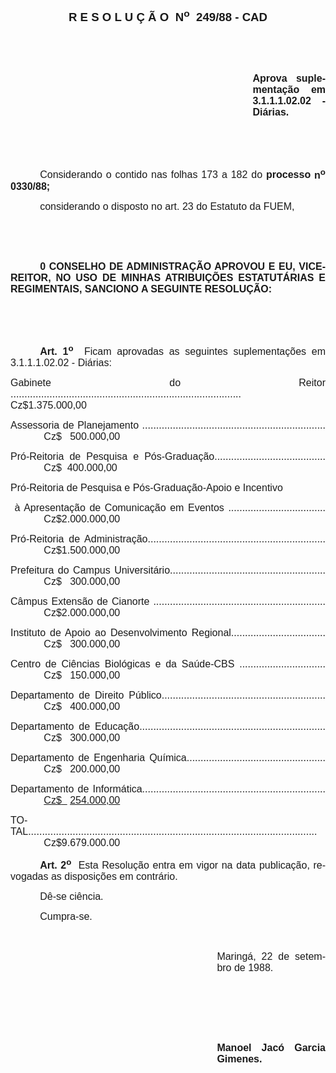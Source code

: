 <body lang=PT-BR style='tab-interval:35.4pt'>

<div class=Section1>

<p class=MsoNormal align=center style='text-align:center'><b><span
style='font-size:14.0pt;mso-bidi-font-size:10.0pt;font-family:Arial'>R E S O L
U Ç Ã O<span style="mso-spacerun: yes">  </span>N<sup>o</sup><span
style="mso-spacerun: yes">  </span>249/88 - CAD<o:p></o:p></span></b></p>

<p class=MsoNormal style='text-align:justify;tab-stops:225.0pt'><span
style='font-size:12.0pt;mso-bidi-font-size:10.0pt;font-family:Arial'><![if !supportEmptyParas]>&nbsp;<![endif]><o:p></o:p></span></p>

<p class=MsoNormal style='text-align:justify;tab-stops:225.0pt'><span
style='font-size:12.0pt;mso-bidi-font-size:10.0pt;font-family:Arial'><![if !supportEmptyParas]>&nbsp;<![endif]><o:p></o:p></span></p>

<p class=MsoNormal style='margin-left:290.6pt;text-align:justify;tab-stops:
225.0pt'><b><span style='font-size:12.0pt;mso-bidi-font-size:10.0pt;font-family:
Arial'>Aprova suplementação em 3.1.1.1.02.02 - Diárias.<o:p></o:p></span></b></p>

<p class=MsoNormal style='text-align:justify'><span style='font-size:12.0pt;
mso-bidi-font-size:10.0pt;font-family:Arial'><![if !supportEmptyParas]>&nbsp;<![endif]><o:p></o:p></span></p>

<p class=MsoNormal style='text-align:justify'><span style='font-size:12.0pt;
mso-bidi-font-size:10.0pt;font-family:Arial'><![if !supportEmptyParas]>&nbsp;<![endif]><o:p></o:p></span></p>

<p class=MsoNormal style='text-align:justify;text-indent:35.4pt'><span
style='font-size:12.0pt;mso-bidi-font-size:10.0pt;font-family:Arial'>Considerando
o contido nas folhas 173 a 182 do <b>proc</b><b style='mso-bidi-font-weight:
normal'>esso <span style='mso-bidi-font-weight:bold'>n<sup>o</sup> 0330/88;</span></b><o:p></o:p></span></p>

<p class=MsoNormal style='text-align:justify;text-indent:35.4pt'><span
style='font-size:12.0pt;mso-bidi-font-size:10.0pt;font-family:Arial'>considerando
o disposto no art. 23 do Estatuto da FUEM,<o:p></o:p></span></p>

<p class=MsoNormal style='text-align:justify'><span style='font-size:12.0pt;
mso-bidi-font-size:10.0pt;font-family:Arial'><![if !supportEmptyParas]>&nbsp;<![endif]><o:p></o:p></span></p>

<p class=MsoNormal style='text-align:justify'><span style='font-size:12.0pt;
mso-bidi-font-size:10.0pt;font-family:Arial'><![if !supportEmptyParas]>&nbsp;<![endif]><o:p></o:p></span></p>

<p class=MsoNormal style='text-align:justify;text-indent:35.4pt'><b><span
style='font-size:12.0pt;mso-bidi-font-size:10.0pt;font-family:Arial'>0 CONSELHO
DE ADMINISTRAÇÃO APROVOU E EU, VICE-REITOR, NO USO DE MINHAS ATRIBUIÇÕES
ESTATUTÁRIAS E REGIMENTAIS, SANCIONO A SEGUINTE RESOLUÇÃO:<o:p></o:p></span></b></p>

<p class=MsoNormal style='text-align:justify'><span style='font-size:12.0pt;
mso-bidi-font-size:10.0pt;font-family:Arial'><![if !supportEmptyParas]>&nbsp;<![endif]><o:p></o:p></span></p>

<p class=MsoNormal style='text-align:justify'><span style='font-size:12.0pt;
mso-bidi-font-size:10.0pt;font-family:Arial'><![if !supportEmptyParas]>&nbsp;<![endif]><o:p></o:p></span></p>

<p class=MsoNormal style='text-align:justify;text-indent:35.4pt'><b><span
style='font-size:12.0pt;mso-bidi-font-size:10.0pt;font-family:Arial'>Art. 1<sup>o</sup></span></b><span
style='font-size:12.0pt;mso-bidi-font-size:10.0pt;font-family:Arial'><span
style="mso-spacerun: yes">  </span>Ficam aprovadas as seguintes suplementações
em 3.1.1.1.02.02 - Diárias:<o:p></o:p></span></p>

<p class=MsoNormal style='text-align:justify;tab-stops:dotted 284.4pt'><span
style='font-size:12.0pt;mso-bidi-font-size:10.0pt;font-family:Arial'>Gabinete
do Reitor <span style='mso-tab-count:2 dotted'>................................................................................... </span><span
style='mso-tab-count:1'>            </span>Cz$1.375.000,00<o:p></o:p></span></p>

<p class=MsoNormal style='text-align:justify;tab-stops:dotted 284.4pt'><span
style='font-size:12.0pt;mso-bidi-font-size:10.0pt;font-family:Arial'>Assessoria
de Planejamento <span style='mso-tab-count:2 dotted'>.................................................................. </span><span
style='mso-tab-count:1'>            </span>Cz$<span style="mso-spacerun:
yes">   </span>500.000,00<o:p></o:p></span></p>

<p class=MsoNormal style='text-align:justify;tab-stops:dotted 284.4pt'><span
style='font-size:12.0pt;mso-bidi-font-size:10.0pt;font-family:Arial'>Pró-Reitoria
de Pesquisa e Pós-Graduação<span style='mso-tab-count:2 dotted'>........................................ </span><span
style='mso-tab-count:1'>            </span>Cz$<span style="mso-spacerun: yes"> 
</span>400.000,00 <o:p></o:p></span></p>

<p class=MsoNormal style='text-align:justify;tab-stops:dotted 284.4pt'><span
style='font-size:12.0pt;mso-bidi-font-size:10.0pt;font-family:Arial'>Pró-Reitoria
de Pesquisa e Pós-Graduação-Apoio e Incentivo<o:p></o:p></span></p>

<p class=MsoNormal style='text-align:justify;tab-stops:dotted 284.4pt'><span
style='font-size:12.0pt;mso-bidi-font-size:10.0pt;font-family:Arial'><span
style="mso-spacerun: yes"> </span>à Apresentação de Comunicação em Eventos <span
style='mso-tab-count:2 dotted'>................................... </span><span
style='mso-tab-count:1'>            </span>Cz$2.000.000,00<o:p></o:p></span></p>

<p class=MsoNormal style='text-align:justify;tab-stops:dotted 284.4pt'><span
style='font-size:12.0pt;mso-bidi-font-size:10.0pt;font-family:Arial'>Pró-Reitoria
de Administração<span style='mso-tab-count:2 dotted'>................................................................ </span><span
style='mso-tab-count:1'>            </span>Cz$1.500.000,00<o:p></o:p></span></p>

<p class=MsoNormal style='text-align:justify;tab-stops:dotted 284.4pt'><span
style='font-size:12.0pt;mso-bidi-font-size:10.0pt;font-family:Arial'>Prefeitura
do Campus Universitário<span style='mso-tab-count:2 dotted'>........................................................ </span><span
style='mso-tab-count:1'>            </span>Cz$<span style="mso-spacerun:
yes">   </span>300.000,00<o:p></o:p></span></p>

<p class=MsoNormal style='text-align:justify;tab-stops:dotted 284.4pt'><span
style='font-size:12.0pt;mso-bidi-font-size:10.0pt;font-family:Arial'>Câmpus
Extensão de Cianorte <span style='mso-tab-count:2 dotted'>.............................................................. </span><span
style='mso-tab-count:1'>            </span>Cz$2.000.000,00<o:p></o:p></span></p>

<p class=MsoNormal style='text-align:justify;tab-stops:dotted 284.4pt'><span
style='font-size:12.0pt;mso-bidi-font-size:10.0pt;font-family:Arial'>Instituto
de Apoio ao Desenvolvimento Regional.<span style='mso-tab-count:2 dotted'>................................. </span><span
style='mso-tab-count:1'>            </span>Cz$<span style="mso-spacerun:
yes">   </span>300.000,00<o:p></o:p></span></p>

<p class=MsoNormal style='text-align:justify;tab-stops:dotted 284.4pt'><span
style='font-size:12.0pt;mso-bidi-font-size:10.0pt;font-family:Arial'>Centro de
Ciências Biológicas e da Saúde-CBS ...<span style='mso-tab-count:2 dotted'>............................ </span><span
style='mso-tab-count:1'>            </span>Cz$<span style="mso-spacerun:
yes">   </span>150.000,00<o:p></o:p></span></p>

<p class=MsoNormal style='text-align:justify;tab-stops:dotted 284.4pt'><span
style='font-size:12.0pt;mso-bidi-font-size:10.0pt;font-family:Arial'>Departamento
de Direito Público<span style='mso-tab-count:2 dotted'>........................................................... </span><span
style='mso-tab-count:1'>            </span>Cz$<span style="mso-spacerun:
yes">   </span>400.000,00<o:p></o:p></span></p>

<p class=MsoNormal style='text-align:justify;tab-stops:dotted 284.4pt'><span
style='font-size:12.0pt;mso-bidi-font-size:10.0pt;font-family:Arial'>Departamento
de Educação<span style='mso-tab-count:2 dotted'>................................................................... </span><span
style='mso-tab-count:1'>            </span>Cz$<span style="mso-spacerun:
yes">   </span>300.000,00<o:p></o:p></span></p>

<p class=MsoNormal style='text-align:justify;tab-stops:dotted 284.4pt'><span
style='font-size:12.0pt;mso-bidi-font-size:10.0pt;font-family:Arial'>Departamento
de Engenharia Química<span style='mso-tab-count:2 dotted'>.................................................. </span><span
style='mso-tab-count:1'>            </span>Cz$<span style="mso-spacerun:
yes">   </span>200.000,00<o:p></o:p></span></p>

<p class=MsoNormal style='text-align:justify;tab-stops:dotted 284.4pt'><span
style='font-size:12.0pt;mso-bidi-font-size:10.0pt;font-family:Arial'>Departamento
de Informática<span style='mso-tab-count:2 dotted'>.................................................................. </span><span
style='mso-tab-count:1'>            </span><u>Cz$<span style="mso-spacerun:
yes">  </span></u><span style="mso-spacerun: yes"> </span><u>254.000,00</u><o:p></o:p></span></p>

<p class=MsoNormal style='text-align:justify;tab-stops:dotted 289.8pt'><span
style='font-size:12.0pt;mso-bidi-font-size:10.0pt;font-family:Arial'>TOTAL<span
style='mso-tab-count:2 dotted'>........................................................................................................ </span><span
style='mso-tab-count:1'>            </span>Cz$9.679.000.00<o:p></o:p></span></p>

<p class=MsoNormal style='text-align:justify;text-indent:35.4pt'><b><span
style='font-size:12.0pt;mso-bidi-font-size:10.0pt;font-family:Arial'>Art. 2<sup>o</sup></span></b><span
style='font-size:12.0pt;mso-bidi-font-size:10.0pt;font-family:Arial'><span
style="mso-spacerun: yes">  </span>Esta Resolução entra em vigor na data
publicação, revogadas as disposições em contrário.<o:p></o:p></span></p>

<p class=MsoNormal style='text-align:justify;text-indent:35.4pt'><span
style='font-size:12.0pt;mso-bidi-font-size:10.0pt;font-family:Arial'>Dê-se
ciência.<o:p></o:p></span></p>

<p class=MsoNormal style='text-align:justify;text-indent:35.4pt'><span
style='font-size:12.0pt;mso-bidi-font-size:10.0pt;font-family:Arial'>Cumpra-se.<o:p></o:p></span></p>

<p class=MsoNormal style='text-align:justify'><span style='font-size:12.0pt;
mso-bidi-font-size:10.0pt;font-family:Arial'><![if !supportEmptyParas]>&nbsp;<![endif]><o:p></o:p></span></p>

<p class=MsoNormal style='margin-left:247.8pt;text-align:justify'><span
style='font-size:12.0pt;mso-bidi-font-size:10.0pt;font-family:Arial'>Maringá,
22 de setembro de 1988.<o:p></o:p></span></p>

<p class=MsoNormal style='margin-left:247.8pt;text-align:justify'><span
style='font-size:12.0pt;mso-bidi-font-size:10.0pt;font-family:Arial'><![if !supportEmptyParas]>&nbsp;<![endif]><o:p></o:p></span></p>

<p class=MsoNormal style='margin-left:247.8pt;text-align:justify'><span
style='font-size:12.0pt;mso-bidi-font-size:10.0pt;font-family:Arial'><![if !supportEmptyParas]>&nbsp;<![endif]><o:p></o:p></span></p>

<p class=MsoNormal style='margin-left:247.8pt;text-align:justify'><span
style='font-size:12.0pt;mso-bidi-font-size:10.0pt;font-family:Arial'><![if !supportEmptyParas]>&nbsp;<![endif]><o:p></o:p></span></p>

<p class=MsoNormal style='margin-left:247.8pt;text-align:justify'><b><span
lang=ES-TRAD style='font-size:12.0pt;mso-bidi-font-size:10.0pt;font-family:
Arial;mso-ansi-language:ES-TRAD'>Manoel Jacó Garcia Gimenes.<o:p></o:p></span></b></p>

</div>

</body>
